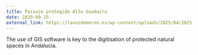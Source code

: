 ```yaml
---
title: Paisaje protegido Alto Guadaíra
date: 2020-09-15
external_link: https://lavozdemoron.es/wp-content/uploads/2025/04/2025.4-XI-Aula-Miguel-Cala-Sanchez-programa.pdf
---
```


The use of GIS software is key to the digitisation of protected natural spaces in Andalucia.

<!--more-->